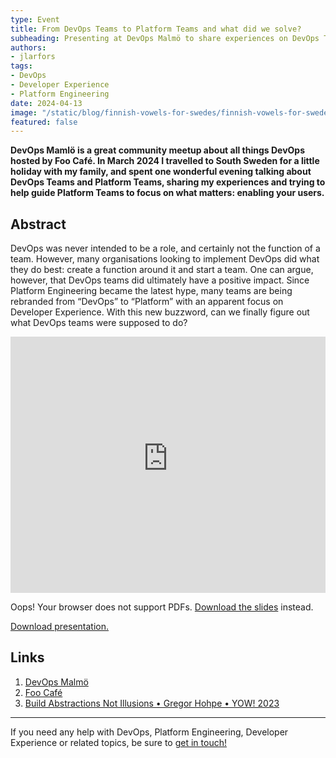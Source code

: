 ```yaml
---
type: Event
title: From DevOps Teams to Platform Teams and what did we solve?
subheading: Presenting at DevOps Malmö to share experiences on DevOps Teams and Platform Teams, and how to break the hype and become a real Platform Team (not just by name).
authors:
- jlarfors
tags:
- DevOps
- Developer Experience
- Platform Engineering
date: 2024-04-13
image: "/static/blog/finnish-vowels-for-swedes/finnish-vowels-for-swedes.png"
featured: false
---
```


**DevOps Mamlö is a great community meetup about all things DevOps hosted by Foo Café. In March 2024 I travelled to South Sweden for a little holiday with my family, and spent one wonderful evening talking about DevOps Teams and Platform Teams, sharing my experiences and trying to help guide Platform Teams to focus on what matters: enabling your users.**

## Abstract

DevOps was never intended to be a role, and certainly not the function of a team. However, many organisations looking to implement DevOps did what they do best: create a function around it and start a team. One can argue, however, that DevOps teams did ultimately have a positive impact. Since Platform Engineering became the latest hype, many teams are being rebranded from “DevOps” to “Platform” with an apparent focus on Developer Experience. With this new buzzword, can we finally figure out what DevOps teams were supposed to do?

<iframe width="100%" height="410" src="https://www.youtube-nocookie.com/embed/x5FViKM8OJY?si=Qdjs5x4iewfXS5Qv" title="YouTube video player" frameborder="0" allow="accelerometer; autoplay; clipboard-write; encrypted-media; gyroscope; picture-in-picture; web-share" referrerpolicy="strict-origin-when-cross-origin" allowfullscreen></iframe>

<object
    type="application/pdf"
    data="/static/blog/devops-malmo-from-platform-teams-to-devops-teams/devops-malmo-from-platform-teams-to-devops-teams.pdf"
    width="100%"
    height="410">
    <p>Oops! Your browser does not support PDFs. <a href="/static/blog/devops-malmo-from-platform-teams-to-devops-teams/devops-malmo-from-platform-teams-to-devops-teams.pdf" download="devops-malmo-from-platform-teams-to-devops-teams.pdf">Download the slides</a> instead.
</object>

<a href="/static/blog/devops-malmo-from-platform-teams-to-devops-teams/devops-malmo-from-platform-teams-to-devops-teams.pdf" download="devops-malmo-from-platform-teams-to-devops-teams.pdf">Download presentation.</a>

## Links

1. [DevOps Malmö](https://www.meetup.com/devopsmalmo/)
2. [Foo Café](https://foocafe.org/)
3. [Build Abstractions Not Illusions • Gregor Hohpe • YOW! 2023](https://youtu.be/aWZFRk-w3ng?si=NNbCe1iriSMOyBbu)

---

If you need any help with DevOps, Platform Engineering, Developer Experience or related topics, be sure to [get in touch!](/contact/)
